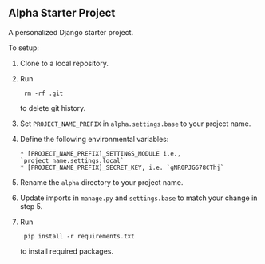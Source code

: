 Alpha Starter Project
---------------------

A personalized Django starter project.

To setup:

1. Clone to a local repository.

2. Run

        rm -rf .git

   to delete git history.

3. Set `PROJECT_NAME_PREFIX` in `alpha.settings.base` to your project name.

4. Define the following environmental variables:

       * [PROJECT_NAME_PREFIX]_SETTINGS_MODULE i.e., `project_name.settings.local`
       * [PROJECT_NAME_PREFIX]_SECRET_KEY, i.e. `gNR0PJG678CThj`

5. Rename the `alpha` directory to your project name.

6. Update imports in `manage.py` and `settings.base` to match your change in step 5.

7. Run

        pip install -r requirements.txt

   to install required packages.
